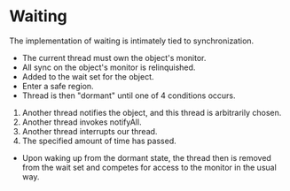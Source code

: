 # Waiting

The implementation of waiting is intimately tied to synchronization.

- The current thread must own the object's monitor.
- All sync on the object's monitor is relinquished.
- Added to the wait set for the object.
- Enter a safe region.
- Thread is then "dormant" until one of 4 conditions occurs.

1) Another thread notifies the object, and this thread is arbitrarily chosen.
2) Another thread invokes notifyAll.
3) Another thread interrupts our thread.
4) The specified amount of time has passed.

- Upon waking up from the dormant state, the thread then is removed from the
    wait set and competes for access to the monitor in the usual way.